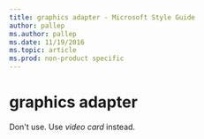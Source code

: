 ```yaml
---
title: graphics adapter - Microsoft Style Guide
author: pallep
ms.author: pallep
ms.date: 11/19/2016
ms.topic: article
ms.prod: non-product specific
---
```


# graphics adapter

Don't use. Use *video card* instead.
